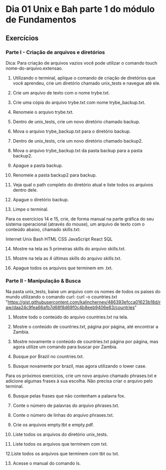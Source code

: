 # Dia 01 Unix e Bah parte 1 do módulo de Fundamentos

## Exercícios 
### Parte I - Criação de arquivos e diretórios

Dica: Para criação de arquivos vazios você pode utilizar o comando touch nome-do-arquivo.extensao.

1. Utilizando o terminal, aplique o comando de criação de diretórios que você aprendeu, crie um diretório chamado unix_tests e navegue até ele.

2. Crie um arquivo de texto com o nome trybe.txt.

3. Crie uma cópia do arquivo trybe.txt com nome trybe_backup.txt.

4. Renomeie o arquivo trybe.txt.

5. Dentro de unix_tests, crie um novo diretório chamado backup.

6. Mova o arquivo trybe_backup.txt para o diretório backup.

7. Dentro de unix_tests, crie um novo diretório chamado backup2.

8. Mova o arquivo trybe_backup.txt da pasta backup para a pasta backup2.

9. Apague a pasta backup.

10. Renomeie a pasta backup2 para backup.

11. Veja qual o path completo do diretório atual e liste todos os arquivos dentro dele.

12. Apague o diretório backup.

13. Limpe o terminal.

Para os exercícios 14 e 15, crie, de forma manual na parte gráfica do seu sistema operacional (através do mouse), um arquivo de texto com o conteúdo abaixo, chamado skills.txt:

Internet 
Unix 
Bash 
HTML 
CSS 
JavaScript 
React 
SQL

14. Mostre na tela as 5 primeiras skills do arquivo skills.txt.

15. Mostre na tela as 4 últimas skills do arquivo skills.txt.

16. Apague todos os arquivos que terminem em .txt.


### Parte II - Manipulação & Busca

Na pasta unix_tests, baixe um arquivo com os nomes de todos os países do mundo utilizando o comando curl:
curl -o countries.txt "https://gist.githubusercontent.com/kalinchernev/486393efcca01623b18d/raw/daa24c9fea66afb7d68f8d69f0c4b8eeb9406e83/countries"
   
1. Mostre todo o conteúdo do arquivo countries.txt na tela.

2. Mostre o conteúdo de countries.txt, página por página, até encontrar a Zambia.

3. Mostre novamente o conteúdo de countries.txt página por página, mas agora utilize um comando para buscar por Zambia.

4. Busque por Brazil no countries.txt.

5. Busque novamente por brazil, mas agora utilizando o lower case.

Para os próximos exercícios, crie um novo arquivo chamado phrases.txt e adicione algumas frases à sua escolha. Não precisa criar o arquivo pelo terminal.

6. Busque pelas frases que não contenham a palavra fox.

7. Conte o número de palavras do arquivo phrases.txt.

8. Conte o número de linhas do arquivo phrases.txt.

9. Crie os arquivos empty.tbt e empty.pdf.

10. Liste todos os arquivos do diretório unix_tests.

11. Liste todos os arquivos que terminem com txt.

12.Liste todos os arquivos que terminem com tbt ou txt.

13. Acesse o manual do comando ls.


